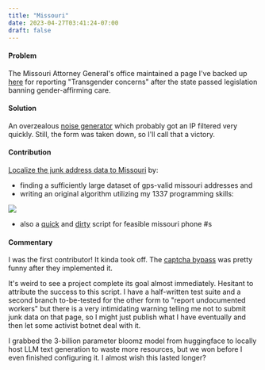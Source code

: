 ```yaml
---
title: "Missouri"
date: 2023-04-27T03:41:24-07:00
draft: false
---
```


#### Problem

The Missouri Attorney General's office maintained a page I've backed up [here](missouri.html) for reporting "Transgender concerns" after the state passed legislation banning gender-affirming care.

#### Solution

An overzealous [noise generator](https://github.com/boiled-water-tsar/eat-my-entire-trans-ass-andrew-bailey) which probably got an IP filtered very quickly. Still, the form was taken down, so I'll call that a victory.

#### Contribution

[Localize the junk address data to Missouri](https://github.com/boiled-water-tsar/eat-my-entire-trans-ass-andrew-bailey/pull/1/commits/4569303e8f41755537b8eceeb85bcf5a6cf74c1d) by:
- finding a sufficiently large dataset of gps-valid missouri addresses and
- writing an original algorithm utilizing my 1337 programming skills:

![](https://github.com/graevy/graevy.github.io/blob/main/static/images/missouri.png)

- also a [quick](https://github.com/boiled-water-tsar/eat-my-entire-trans-ass-andrew-bailey/pull/5/commits/0428d23f7bc6ea611af54c1415b7d02b92519563) and [dirty](https://github.com/boiled-water-tsar/eat-my-entire-trans-ass-andrew-bailey/pull/19) script for feasible missouri phone #s

#### Commentary

I was the first contributor! It kinda took off. The [captcha bypass](https://github.com/boiled-water-tsar/eat-my-entire-trans-ass-andrew-bailey/issues/12) was pretty funny after they implemented it.

It's weird to see a project complete its goal almost immediately. Hesitant to attribute the success to this script. I have a half-written test suite and a second branch to-be-tested for the other form to "report undocumented workers" but there is a very intimidating warning telling me not to submit junk data on that page, so I might just publish what I have eventually and then let some activist botnet deal with it.

I grabbed the 3-billion parameter bloomz model from huggingface to locally host LLM text generation to waste more resources, but we won before I even finished configuring it. I almost wish this lasted longer?